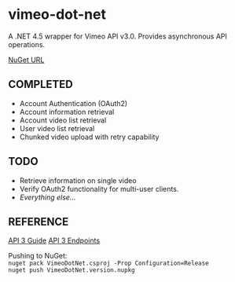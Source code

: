 vimeo-dot-net
=============

A .NET 4.5 wrapper for Vimeo API v3.0. Provides asynchronous API operations.

[NuGet URL](https://www.nuget.org/packages/VimeoDotNet/)

COMPLETED
---------
- Account Authentication (OAuth2)
- Account information retrieval
- Account video list retrieval
- User video list retrieval
- Chunked video upload with retry capability

TODO
----
- Retrieve information on single video
- Verify OAuth2 functionality for multi-user clients.
- *Everything else...*

REFERENCE
---------
[API 3 Guide](https://developer.vimeo.com/api/start)
[API 3 Endpoints](https://developer.vimeo.com/api/endpoints)

Pushing to NuGet:  
`nuget pack VimeoDotNet.csproj -Prop Configuration=Release`  
`nuget push VimeoDotNet.version.nupkg`

